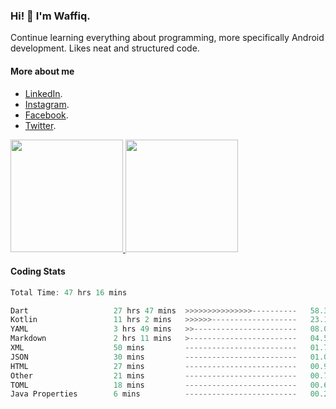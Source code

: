 ### Hi! 👋 I'm Waffiq.

Continue learning everything about programming, more specifically Android development. Likes neat and structured code.

#### More about me 
- [LinkedIn](https://www.linkedin.com/in/waffiqaziz/).
- [Instagram](https://www.instagram.com/waffiqaziz/).
- [Facebook](https://web.facebook.com/WaffiqAziz/).
- [Twitter](https://twitter.com/AzizWaffiq).

<p align="left">
<a href="https://github.com/waffiqaziz">
  <img height="180em" src="https://github-readme-stats-eight-theta.vercel.app/api?username=waffiqaziz&show_icons=true&theme=algolia&include_all_commits=true&count_private=true"/>
  <img height="180em" src="https://github-readme-stats-eight-theta.vercel.app/api/top-langs/?username=waffiqaziz&layout=compact&langs_count=8&theme=algolia"/>
</a>
</p>

#### Coding Stats
<!--START_SECTION:waka-->

```rust
Total Time: 47 hrs 16 mins

Dart                   27 hrs 47 mins  >>>>>>>>>>>>>>>----------   58.34 %
Kotlin                 11 hrs 2 mins   >>>>>>-------------------   23.19 %
YAML                   3 hrs 49 mins   >>-----------------------   08.02 %
Markdown               2 hrs 11 mins   >------------------------   04.59 %
XML                    50 mins         -------------------------   01.75 %
JSON                   30 mins         -------------------------   01.05 %
HTML                   27 mins         -------------------------   00.95 %
Other                  21 mins         -------------------------   00.74 %
TOML                   18 mins         -------------------------   00.66 %
Java Properties        6 mins          -------------------------   00.21 %
```

<!--END_SECTION:waka-->
